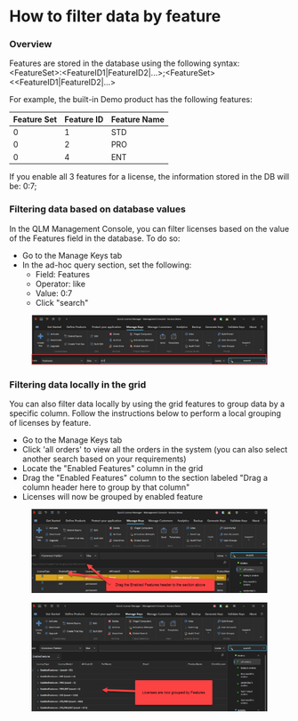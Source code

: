 # How to filter data by feature

### Overview

Features are stored in the database using the following syntax: \<FeatureSet>:\<FeatureID1|FeatureID2|...>;\<FeatureSet><\<FeatureID1|FeatureID2|...>

For example, the built-in Demo product has the following features:

| Feature Set | Feature ID | Feature Name |
| ----------- | ---------- | ------------ |
| 0           | 1          | STD          |
| 0           | 2          | PRO          |
| 0           | 4          | ENT          |

If you enable all 3 features for a license, the information stored in the DB will be: 0:7;

### Filtering data based on database values

In the QLM Management Console, you can filter licenses based on the value of the Features field in the database. To do so:

* Go to the Manage Keys tab
* In the ad-hoc query section, set the following:
  * Field: Features
  * Operator: like
  * Value: 0:7
  * Click "search"

<figure><img src="../.gitbook/assets/image (1) (1).png" alt=""><figcaption></figcaption></figure>

### Filtering data locally in the grid

You can also filter data locally by using the grid features to group data by a specific column. Follow the instructions below to perform a local grouping of licenses by feature.

* Go to the Manage Keys tab
* Click 'all orders' to view all the orders in the system (you can also select another search based on your requirements)
* Locate the "Enabled Features" column in the grid
* Drag the "Enabled Features" column to the section labeled "Drag a column header here to group by that column"
* Licenses will now be grouped by enabled feature



<figure><img src="../.gitbook/assets/image (2).png" alt=""><figcaption></figcaption></figure>

<figure><img src="../.gitbook/assets/image (3).png" alt=""><figcaption></figcaption></figure>

